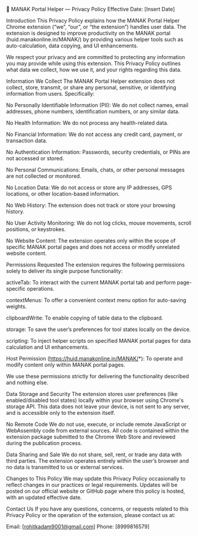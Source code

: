 📄 MANAK Portal Helper — Privacy Policy
Effective Date: [Insert Date]

Introduction
This Privacy Policy explains how the MANAK Portal Helper Chrome extension (“we”, “our”, or “the extension”) handles user data. The extension is designed to improve productivity on the MANAK portal (huid.manakonline.in/MANAK/) by providing various helper tools such as auto-calculation, data copying, and UI enhancements.

We respect your privacy and are committed to protecting any information you may provide while using this extension. This Privacy Policy outlines what data we collect, how we use it, and your rights regarding this data.

Information We Collect
The MANAK Portal Helper extension does not collect, store, transmit, or share any personal, sensitive, or identifying information from users. Specifically:

No Personally Identifiable Information (PII):
We do not collect names, email addresses, phone numbers, identification numbers, or any similar data.

No Health Information:
We do not process any health-related data.

No Financial Information:
We do not access any credit card, payment, or transaction data.

No Authentication Information:
Passwords, security credentials, or PINs are not accessed or stored.

No Personal Communications:
Emails, chats, or other personal messages are not collected or monitored.

No Location Data:
We do not access or store any IP addresses, GPS locations, or other location-based information.

No Web History:
The extension does not track or store your browsing history.

No User Activity Monitoring:
We do not log clicks, mouse movements, scroll positions, or keystrokes.

No Website Content:
The extension operates only within the scope of specific MANAK portal pages and does not access or modify unrelated website content.

Permissions Requested
The extension requires the following permissions solely to deliver its single purpose functionality:

activeTab: To interact with the current MANAK portal tab and perform page-specific operations.

contextMenus: To offer a convenient context menu option for auto-saving weights.

clipboardWrite: To enable copying of table data to the clipboard.

storage: To save the user’s preferences for tool states locally on the device.

scripting: To inject helper scripts on specified MANAK portal pages for data calculation and UI enhancements.

Host Permission (https://huid.manakonline.in/MANAK/*): To operate and modify content only within MANAK portal pages.

We use these permissions strictly for delivering the functionality described and nothing else.

Data Storage and Security
The extension stores user preferences (like enabled/disabled tool states) locally within your browser using Chrome's storage API. This data does not leave your device, is not sent to any server, and is accessible only to the extension itself.

No Remote Code
We do not use, execute, or include remote JavaScript or WebAssembly code from external sources. All code is contained within the extension package submitted to the Chrome Web Store and reviewed during the publication process.

Data Sharing and Sale
We do not share, sell, rent, or trade any data with third parties.
The extension operates entirely within the user’s browser and no data is transmitted to us or external services.

Changes to This Policy
We may update this Privacy Policy occasionally to reflect changes in our practices or legal requirements. Updates will be posted on our official website or GitHub page where this policy is hosted, with an updated effective date.

Contact Us
If you have any questions, concerns, or requests related to this Privacy Policy or the operation of the extension, please contact us at:

Email: [rohitkadam9001@gmail.com]
Phone: [8999816579]
